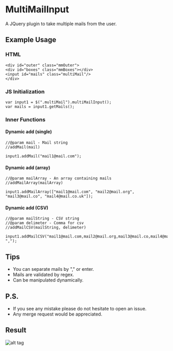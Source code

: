 # MultiMailInput

A JQuery plugin to take multiple mails from the user.

## Example Usage

### HTML

```
<div id="outer" class="mmOuter">
<div id="boxes" class="mmBoxes"></div>
<input id="mails" class="multiMail"/>
</div>
```

### JS Initialization

```
var input1 = $(".multiMail").multiMailInput();
var mails = input1.getMails();
```

### Inner Functions

#### Dynamic add (single)

```
//@param mail - Mail string
//addMail(mail)

input1.addMail("mail1@mail.com");
```

#### Dynamic add (array)

```
//@param mailArray - An array containing mails
//addMailArray(mailArray)

input1.addMailArray(["mail1@mail.com", "mail2@mail.org", "mail3@mail.co", "mail4@mail.co.uk"]);
```

#### Dynamic add (CSV)

```
//@param mailString - CSV string 
//@param delimeter - Comma for csv 
//addMailCSV(mailString, delimeter)

input1.addMailCSV("mail1@mail.com,mail2@mail.org,mail3@mail.co,mail4@mail.co.uk", ",");
```

## Tips

* You can separate mails by "," or enter.
* Mails are validated by regex.
* Can be manipulated dynamically.

## P.S.

* If you see any mistake please do not hesitate to open an issue. 
* Any merge request would be appreciated.

## Result

![alt tag](http://image.prntscr.com/image/9a4d78e7d4e44c6cabff704c4524b542.png)